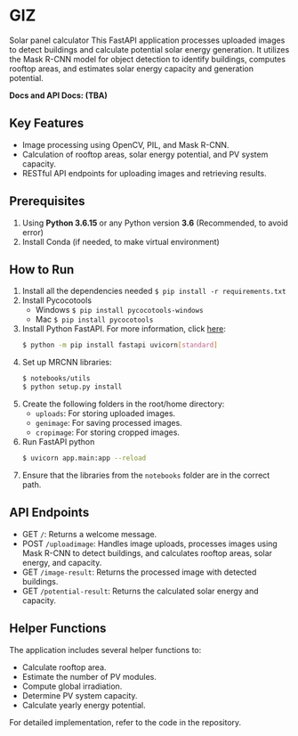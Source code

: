 # GIZ
Solar panel calculator
This FastAPI application processes uploaded images to detect buildings and calculate potential solar energy generation. It utilizes the Mask R-CNN model for object detection to identify buildings, computes rooftop areas, and estimates solar energy capacity and generation potential.

**Docs and API Docs: (TBA)**

## Key Features
- Image processing using OpenCV, PIL, and Mask R-CNN.
- Calculation of rooftop areas, solar energy potential, and PV system capacity.
- RESTful API endpoints for uploading images and retrieving results.

## Prerequisites
1. Using **Python 3.6.15** or any Python version **3.6** (Recommended, to avoid error)
2. Install Conda (if needed, to make virtual environment)

## How to Run
1. Install all the dependencies needed
    `$ pip install -r requirements.txt`
2. Install Pycocotools
    * Windows
        `$ pip install pycocotools-windows`
    * Mac
        `$ pip install pycocotools`
3. Install Python FastAPI. For more information, click [here](https://realpython.com/fastapi-python-web-apis/):
    ```bash
    $ python -m pip install fastapi uvicorn[standard]
    ```
4. Set up MRCNN libraries:
    ```bash
    $ notebooks/utils
    $ python setup.py install
    ```
5. Create the following folders in the root/home directory:
    -  `uploads`: For storing uploaded images.
    - `genimage`: For saving processed images.
    - `cropimage`: For storing cropped images.
6. Run FastAPI python
    ```bash
    $ uvicorn app.main:app --reload
    ```
7. Ensure that the libraries from the `notebooks` folder are in the correct path.

## API Endpoints
- GET `/`: Returns a welcome message.
- POST `/uploadimage`: Handles image uploads, processes images using Mask R-CNN to detect buildings, and calculates rooftop areas, solar energy, and capacity.
- GET `/image-result`: Returns the processed image with detected buildings.
- GET `/potential-result`: Returns the calculated solar energy and capacity.

## Helper Functions
The application includes several helper functions to:
- Calculate rooftop area.
- Estimate the number of PV modules.
- Compute global irradiation.
- Determine PV system capacity.
- Calculate yearly energy potential.

For detailed implementation, refer to the code in the repository.